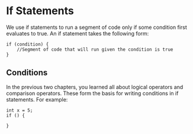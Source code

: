 # If Statements

We use if statements to run a segment of code only if some condition first evaluates to true. An if statement takes the following form:

```
if (condition) {
    //Segment of code that will run given the condition is true
}
```

## Conditions

In the previous two chapters, you learned all about logical operators and comparison operators. These form the basis for writing conditions in if statements. For example:

```
int x = 5;
if () {

}
```

